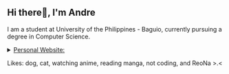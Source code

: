 ## Hi there👋, I'm Andre

I am a student at University of the Philippines - Baguio, currently pursuing a degree in Computer Science.

<details>
  <summary><ins>Personal Website:</samp></summary>
  <p align="center"><img src="./img/dio.png" alt="dio" style="align: center;"/></p>
  <p>None yet</p>
</details>

Likes: dog, cat, watching anime, reading manga, not coding, and ReoNa >.<

<!--
**AndreBryant/AndreBryant** is a ✨ _special_ ✨ repository because its `README.md` (this file) appears on your GitHub profile.

Here are some ideas to get you started:

- 🔭 I’m currently working on ...
- 🌱 I’m currently learning ...
- 👯 I’m looking to collaborate on ...
- 🤔 I’m looking for help with ...
- 💬 Ask me about ...
- 📫 How to reach me: ...
- 😄 Pronouns: ...
- ⚡ Fun fact: ...
-->

